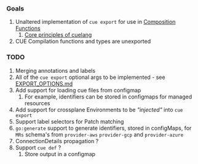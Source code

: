 ### Goals

1. Unaltered implementation of `cue export` for use in [Composition Functions](https://docs.crossplane.io/latest/concepts/composition-functions/)
   1. [Core principles of cuelang](https://cuelang.org/docs/about/#philosophy-and-principles)
1. CUE Compilation functions and types are unexported

### TODO

1. Merging annotations and labels
1. All of the `cue export` optional args to be implemented - see [EXPORT_OPTIONS.md](EXPORT_OPTIONS.md)
1. Add support for loading cue files from configmap
   1. For example, identifiers can be stored in configmaps for managed resources
1. Add support for crossplane Environments to be _"injected"_ into `cue export`
1. Support label selectors for Patch matching
1. `go:generate` support to generate identifiers, stored in configMaps, for `MRs` schema's from `provider-aws` `provider-gcp` and `provider-azure`
1. ConnectionDetails propagation ?
1. Support `cue def` ?
   1. Store output in a configmap